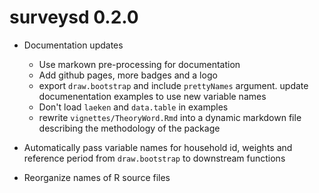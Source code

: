 # surveysd 0.2.0

* Documentation updates
    * Use markown pre-processing for documentation
    * Add github pages, more badges and a logo
    * export `draw.bootstrap` and include `prettyNames` argument. 
      update documenentation examples to use new variable names
    * Don't load `laeken` and `data.table` in examples
    * rewrite `vignettes/TheoryWord.Rmd` into a dynamic markdown file 
      describing the methodology of the package

* Automatically pass variable names for household id, weights and
  reference period from `draw.bootstrap` to downstream functions
* Reorganize names of R source files
